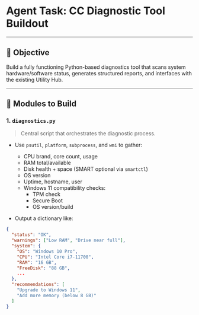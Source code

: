 # Agent Task: CC Diagnostic Tool Buildout

---

## 🎯 Objective

Build a fully functioning Python-based diagnostics tool that scans system hardware/software status, generates structured reports, and interfaces with the existing Utility Hub.

---

## 🧱 Modules to Build

### 1. `diagnostics.py`
> Central script that orchestrates the diagnostic process.

- Use `psutil`, `platform`, `subprocess`, and `wmi` to gather:
  - CPU brand, core count, usage
  - RAM total/available
  - Disk health + space (SMART optional via `smartctl`)
  - OS version
  - Uptime, hostname, user
  - Windows 11 compatibility checks:
    - TPM check
    - Secure Boot
    - OS version/build

- Output a dictionary like:
```json
{
  "status": "OK",
  "warnings": ["Low RAM", "Drive near full"],
  "system": {
    "OS": "Windows 10 Pro",
    "CPU": "Intel Core i7-11700",
    "RAM": "16 GB",
    "FreeDisk": "88 GB",
    ...
  },
  "recommendations": [
    "Upgrade to Windows 11",
    "Add more memory (below 8 GB)"
  ]
}
